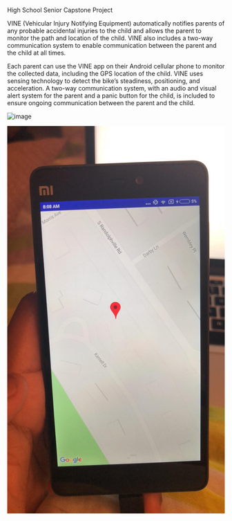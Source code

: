 High School Senior Capstone Project

VINE (Vehicular Injury Notifying Equipment) automatically notifies parents of any probable accidental injuries to the child and allows the parent to monitor the path and location of the child. VINE also includes a two-way communication system to enable communication between the parent and the child at all times. 

Each parent can use the VINE app on their Android cellular phone to monitor the collected data, including the GPS location of the child. VINE uses sensing technology to detect the bike’s steadiness, positioning, and acceleration. A two-way communication system, with an audio and visual alert system for the parent and a panic button for the child, is included to ensure ongoing communication between the parent and the child. 

![image](pic1.png)


![image](pic2.jpg)
